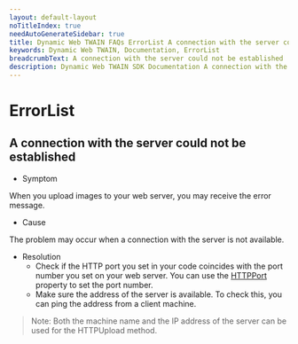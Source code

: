 ```yaml
---
layout: default-layout
noTitleIndex: true
needAutoGenerateSidebar: true
title: Dynamic Web TWAIN FAQs ErrorList A connection with the server could not be established
keywords: Dynamic Web TWAIN, Documentation, ErrorList
breadcrumbText: A connection with the server could not be established
description: Dynamic Web TWAIN SDK Documentation A connection with the server could not be established
---
```


# ErrorList

## A connection with the server could not be established

- Symptom

When you upload images to your web server, you may receive the error message.

- Cause

The problem may occur when a connection with the server is not available.

- Resolution
  - Check if the HTTP port you set in your code coincides with the port number you set on your web server. You can use the [HTTPPort]({{site.info}}api/WebTwain_IO.html#httpport) property to set the port number.
  - Make sure the address of the server is available. To check this, you can ping the address from a client machine.

> Note:
> Both the machine name and the IP address of the server can be used for the HTTPUpload method.
